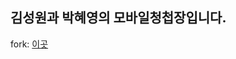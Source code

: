 ## 김성원과 박혜영의 모바일청첩장입니다.

fork: [이곳](https://hanbyeol-sungsub-wedding/hanbyeol-sungsub-wedding.github.io)
